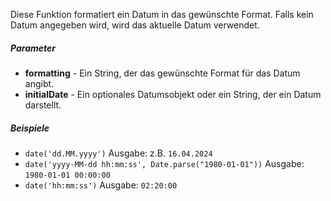 Diese Funktion formatiert ein Datum in das gewünschte Format. Falls kein Datum angegeben wird, wird das aktuelle Datum verwendet.

##### Parameter
* **formatting** - Ein String, der das gewünschte Format für das Datum angibt.
* **initialDate** - Ein optionales Datumsobjekt oder ein String, der ein Datum darstellt.

##### Beispiele

* `date('dd.MM.yyyy')` Ausgabe: z.B. `16.04.2024`
* `date('yyyy-MM-dd hh:mm:ss', Date.parse("1980-01-01"))` Ausgabe: `1980-01-01 00:00:00`
* `date('hh:mm:ss')` Ausgabe: `02:20:00` 
